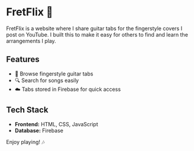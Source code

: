 # FretFlix 🎸

FretFlix is a website where I share guitar tabs for the fingerstyle covers I post on YouTube. I built this to make it easy for others to find and learn the arrangements I play.

## Features

- 🎼 Browse fingerstyle guitar tabs
- 🔍 Search for songs easily
- ☁️ Tabs stored in Firebase for quick access

## Tech Stack

- **Frontend:** HTML, CSS, JavaScript
- **Database:** Firebase

Enjoy playing! 🎶
